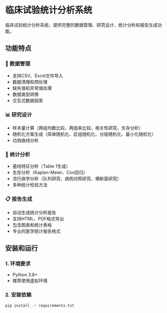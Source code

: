 # 临床试验统计分析系统

临床试验统计分析系统，提供完整的数据管理、研究设计、统计分析和报告生成功能。

## 功能特点

### 📁 数据管理
- 支持CSV、Excel文件导入
- 数据清理和预处理
- 缺失值和异常值处理
- 数据类型转换
- 交互式数据探索

### 📊 研究设计
- 样本量计算（两组均数比较、两组率比较、相关性研究、生存分析）
- 随机化方案生成（简单随机化、区组随机化、分层随机化、最小化随机化）
- 功效曲线分析

### 🔬 统计分析
- 基线特征分析（Table 1生成）
- 生存分析（Kaplan-Meier、Cox回归）
- 流行病学分析（队列研究、病例对照研究、横断面研究）
- 多种统计检验方法

### 📋 报告生成
- 自动生成统计分析报告
- 支持HTML、PDF格式导出
- 包含图表和统计表格
- 专业的医学统计报告格式

## 安装和运行

### 1. 环境要求
- Python 3.8+
- 推荐使用虚拟环境

### 2. 安装依赖
```bash
pip install -r requirements.txt

